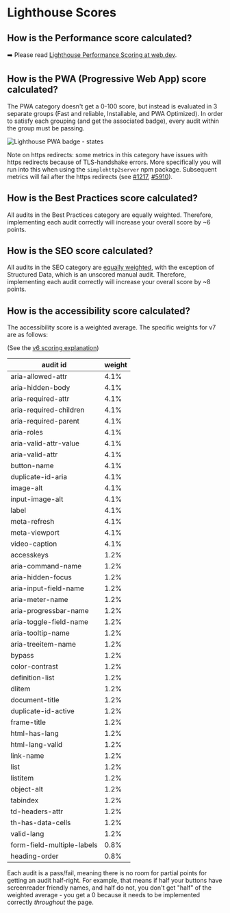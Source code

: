 # Lighthouse Scores

## How is the Performance score calculated?

➡️ Please read [Lighthouse Performance Scoring at web.dev](https://web.dev/performance-scoring/).

## How is the PWA (Progressive Web App) score calculated?

The PWA category doesn't get a 0-100 score, but instead is evaluated in 3 separate groups (Fast and reliable, Installable, and PWA Optimized). In order to satisfy each grouping (and get the associated badge), every audit within the group must be passing.

![Lighthouse PWA badge - states](https://user-images.githubusercontent.com/39191/80662283-c292d280-8a45-11ea-84e8-7f8248657acf.png)

Note on https redirects: some metrics in this category have issues with https redirects because of TLS-handshake errors. More specifically you will run into this when using the ```simplehttp2server``` npm package. Subsequent metrics will fail after the https redirects (see [#1217](https://github.com/GoogleChrome/lighthouse/issues/1217), [#5910](https://github.com/GoogleChrome/lighthouse/issues/5910)).

## How is the Best Practices score calculated?

All audits in the Best Practices category are equally weighted. Therefore, implementing each audit correctly will increase your overall score by ~6 points.

## How is the SEO score calculated?

All audits in the SEO category are [equally weighted](https://github.com/GoogleChrome/lighthouse/blob/master/core/config/default-config.js#:~:text=%7D%2C-,%27seo%27%3A,-%7B), with the exception of Structured Data, which is an unscored manual audit. Therefore, implementing each audit correctly will increase your overall score by ~8 points.


## How is the accessibility score calculated?

<!-- To regnerate score weights, run `node core/scripts/print-a11y-scoring.js`-->

The accessibility score is a weighted average. The specific weights for v7 are as follows:

(See the [v6 scoring explanation](https://github.com/GoogleChrome/lighthouse/blob/v6.5.0/docs/scoring.md#how-is-the-accessibility-score-calculated))

| audit id | weight |
|-|-|
 | aria-allowed-attr | 4.1% |
 | aria-hidden-body | 4.1% |
 | aria-required-attr | 4.1% |
 | aria-required-children | 4.1% |
 | aria-required-parent | 4.1% |
 | aria-roles | 4.1% |
 | aria-valid-attr-value | 4.1% |
 | aria-valid-attr | 4.1% |
 | button-name | 4.1% |
 | duplicate-id-aria | 4.1% |
 | image-alt | 4.1% |
 | input-image-alt | 4.1% |
 | label | 4.1% |
 | meta-refresh | 4.1% |
 | meta-viewport | 4.1% |
 | video-caption | 4.1% |
 | accesskeys | 1.2% |
 | aria-command-name | 1.2% |
 | aria-hidden-focus | 1.2% |
 | aria-input-field-name | 1.2% |
 | aria-meter-name | 1.2% |
 | aria-progressbar-name | 1.2% |
 | aria-toggle-field-name | 1.2% |
 | aria-tooltip-name | 1.2% |
 | aria-treeitem-name | 1.2% |
 | bypass | 1.2% |
 | color-contrast | 1.2% |
 | definition-list | 1.2% |
 | dlitem | 1.2% |
 | document-title | 1.2% |
 | duplicate-id-active | 1.2% |
 | frame-title | 1.2% |
 | html-has-lang | 1.2% |
 | html-lang-valid | 1.2% |
 | link-name | 1.2% |
 | list | 1.2% |
 | listitem | 1.2% |
 | object-alt | 1.2% |
 | tabindex | 1.2% |
 | td-headers-attr | 1.2% |
 | th-has-data-cells | 1.2% |
 | valid-lang | 1.2% |
 | form-field-multiple-labels | 0.8% |
 | heading-order | 0.8% |

Each audit is a pass/fail, meaning there is no room for partial points for getting an audit half-right. For example, that means if half your buttons have screenreader friendly names, and half do not, you don't get "half" of the weighted average - you get a 0 because it needs to be implemented correctly *throughout* the page.
